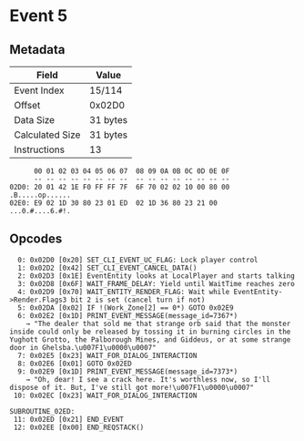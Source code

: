 # Event 5

## Metadata

| Field           | Value    |
|-----------------|----------|
| Event Index     | 15/114   |
| Offset          | 0x02D0   |
| Data Size       | 31 bytes |
| Calculated Size | 31 bytes |
| Instructions    | 13       |

```
      00 01 02 03 04 05 06 07  08 09 0A 0B 0C 0D 0E 0F
      -- -- -- -- -- -- -- --  -- -- -- -- -- -- -- --
02D0: 20 01 42 1E F0 FF FF 7F  6F 70 02 02 10 00 80 00   .B.....op......
02E0: E9 02 1D 30 80 23 01 ED  02 1D 36 80 23 21 00     ...0.#....6.#!. 
```

## Opcodes

```
  0: 0x02D0 [0x20] SET_CLI_EVENT_UC_FLAG: Lock player control
  1: 0x02D2 [0x42] SET_CLI_EVENT_CANCEL_DATA()
  2: 0x02D3 [0x1E] EventEntity looks at LocalPlayer and starts talking
  3: 0x02D8 [0x6F] WAIT_FRAME_DELAY: Yield until WaitTime reaches zero
  4: 0x02D9 [0x70] WAIT_ENTITY_RENDER_FLAG: Wait while EventEntity->Render.Flags3 bit 2 is set (cancel turn if not)
  5: 0x02DA [0x02] IF !(Work_Zone[2] == 0*) GOTO 0x02E9
  6: 0x02E2 [0x1D] PRINT_EVENT_MESSAGE(message_id=7367*)
    → "The dealer that sold me that strange orb said that the monster inside could only be released by tossing it in burning circles in the Yughott Grotto, the Palborough Mines, and Giddeus, or at some strange door in Ghelsba.\u007F1\u0000\u0007"
  7: 0x02E5 [0x23] WAIT_FOR_DIALOG_INTERACTION
  8: 0x02E6 [0x01] GOTO 0x02ED
  9: 0x02E9 [0x1D] PRINT_EVENT_MESSAGE(message_id=7373*)
    → "Oh, dear! I see a crack here. It's worthless now, so I'll dispose of it. But, I've still got more!\u007F1\u0000\u0007"
 10: 0x02EC [0x23] WAIT_FOR_DIALOG_INTERACTION

SUBROUTINE_02ED:
 11: 0x02ED [0x21] END_EVENT
 12: 0x02EE [0x00] END_REQSTACK()
```
